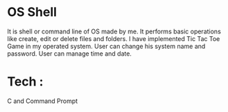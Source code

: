 # OS Shell
It is shell or command line of OS made by me. It performs basic operations like create, edit or delete files and folders.
I have implemented Tic Tac Toe Game in my operated system.
User can change his system name and password.
User can manage time and date.
# Tech :
C and Command Prompt
